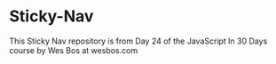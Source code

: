 # Sticky-Nav
This Sticky Nav repository is from Day 24 of the JavaScript In 30 Days course by Wes Bos at wesbos.com
